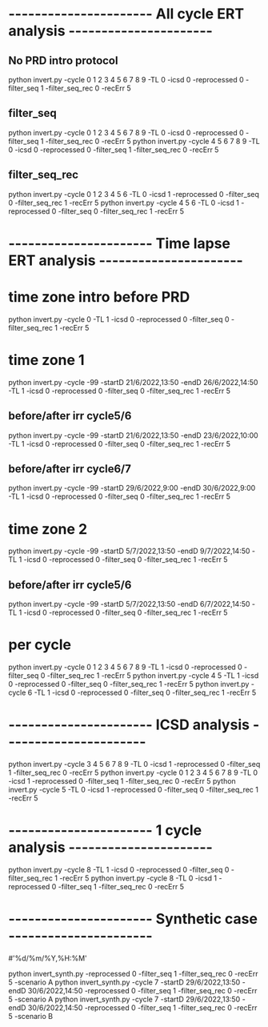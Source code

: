 # ---------------------- All cycle ERT analysis ----------------------
## No PRD intro protocol
python invert.py -cycle 0 1 2 3 4 5 6 7 8 9 -TL 0 -icsd 0 -reprocessed 0 -filter_seq 1 -filter_seq_rec 0 -recErr 5

## filter_seq
python invert.py -cycle 0 1 2 3 4 5 6 7 8 9 -TL 0 -icsd 0 -reprocessed 0 -filter_seq 1 -filter_seq_rec 0 -recErr 5
python invert.py -cycle 4 5 6 7 8 9 -TL 0 -icsd 0 -reprocessed 0 -filter_seq 1 -filter_seq_rec 0 -recErr 5

## filter_seq_rec
python invert.py -cycle 0 1 2 3 4 5 6 -TL 0 -icsd 1 -reprocessed 0 -filter_seq 0 -filter_seq_rec 1 -recErr 5
python invert.py -cycle 4 5 6 -TL 0 -icsd 1 -reprocessed 0 -filter_seq 0 -filter_seq_rec 1 -recErr 5


# ---------------------- Time lapse ERT analysis ----------------------

# time zone intro before PRD
python invert.py -cycle 0 -TL 1 -icsd 0 -reprocessed 0 -filter_seq 0 -filter_seq_rec 1 -recErr 5

# time zone 1
python invert.py -cycle -99 -startD 21/6/2022,13:50 -endD 26/6/2022,14:50 -TL 1 -icsd 0 -reprocessed 0 -filter_seq 0 -filter_seq_rec 1 -recErr 5

## before/after irr cycle5/6
python invert.py -cycle -99 -startD 21/6/2022,13:50 -endD 23/6/2022,10:00 -TL 1 -icsd 0 -reprocessed 0 -filter_seq 0 -filter_seq_rec 1 -recErr 5

## before/after irr cycle6/7
python invert.py -cycle -99 -startD  29/6/2022,9:00 -endD 30/6/2022,9:00 -TL 1 -icsd 0 -reprocessed 0 -filter_seq 0 -filter_seq_rec 1 -recErr 5



# time zone 2
python invert.py -cycle -99 -startD 5/7/2022,13:50 -endD 9/7/2022,14:50 -TL 1 -icsd 0 -reprocessed 0 -filter_seq 0 -filter_seq_rec 1 -recErr 5

## before/after irr cycle5/6
python invert.py -cycle -99 -startD 5/7/2022,13:50 -endD 6/7/2022,14:50 -TL 1 -icsd 0 -reprocessed 0 -filter_seq 0 -filter_seq_rec 1 -recErr 5



# per cycle
python invert.py -cycle 0 1 2 3 4 5 6 7 8 9 -TL 1 -icsd 0 -reprocessed 0 -filter_seq 0 -filter_seq_rec 1 -recErr 5
python invert.py -cycle 4 5 -TL 1 -icsd 0 -reprocessed 0 -filter_seq 0 -filter_seq_rec 1 -recErr 5
python invert.py -cycle 6 -TL 1 -icsd 0 -reprocessed 0 -filter_seq 0 -filter_seq_rec 1 -recErr 5



# ---------------------- ICSD analysis ----------------------
python invert.py -cycle 3 4 5 6 7 8 9 -TL 0 -icsd 1 -reprocessed 0 -filter_seq 1 -filter_seq_rec 0 -recErr 5
python invert.py -cycle 0 1 2 3 4 5 6 7 8 9 -TL 0 -icsd 1 -reprocessed 0 -filter_seq 1 -filter_seq_rec 0 -recErr 5
python invert.py -cycle 5 -TL 0 -icsd 1 -reprocessed 0 -filter_seq 0 -filter_seq_rec 1 -recErr 5




# ---------------------- 1 cycle analysis ----------------------
python invert.py -cycle 8 -TL 1 -icsd 0 -reprocessed 0 -filter_seq 0 -filter_seq_rec 1 -recErr 5
python invert.py -cycle 8 -TL 0 -icsd 1 -reprocessed 0 -filter_seq 1 -filter_seq_rec 0 -recErr 5



# ---------------------- Synthetic case ----------------------
#'%d/%m/%Y,%H:%M'

python invert_synth.py -reprocessed 0 -filter_seq 1 -filter_seq_rec 0 -recErr 5 -scenario A
python invert_synth.py -cycle 7 -startD 29/6/2022,13:50 -endD 30/6/2022,14:50 -reprocessed 0 -filter_seq 1 -filter_seq_rec 0 -recErr 5 -scenario A
python invert_synth.py -cycle 7 -startD 29/6/2022,13:50 -endD 30/6/2022,14:50 -reprocessed 0 -filter_seq 1 -filter_seq_rec 0 -recErr 5 -scenario B




